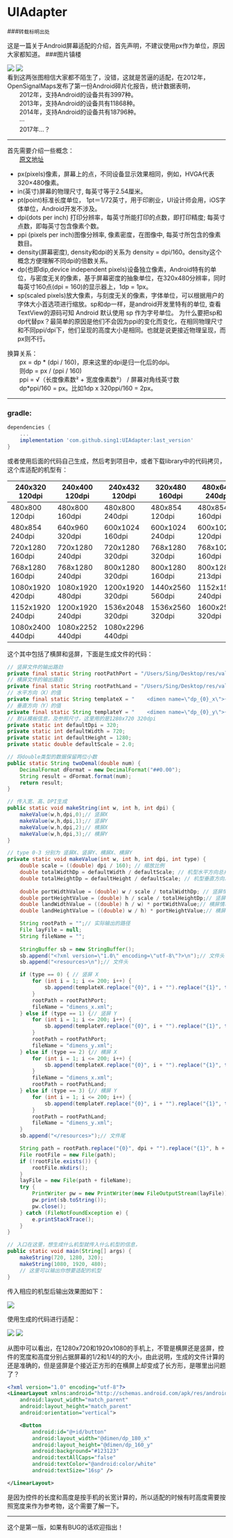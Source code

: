 # UIAdapter
###`转载标明出处 `
 
这是一篇关于Android屏幕适配的介绍，首先声明，不建议使用px作为单位，原因大家都知道。 
###图片镇楼  

![](./app/src/main/res/drawable/ic_4.png "")
![](./app/src/main/res/drawable/ic_3.png "")   
看到这两张图相信大家都不陌生了，没错，这就是苦逼的适配，在2012年，OpenSignalMaps发布了第一份Android碎片化报告，统计数据表明，  
　　2012年，支持Android的设备共有3997种。  
　　2013年，支持Android的设备共有11868种。  
　　2014年，支持Android的设备共有18796种。  
　　···  
　　2017年...？  
***
首先需要介绍一些概念：  
　　[原文地址](http://blog.csdn.net/ttkatrina/article/details/50623043)  

* px(pixels)像素，屏幕上的点，不同设备显示效果相同，例如，HVGA代表320×480像素。
* in(英寸)屏幕的物理尺寸, 每英寸等于2.54厘米。 
* pt(point)标准长度单位， 1pt＝1/72英寸，用于印刷业，UI设计师会用，iOS字体单位，Android开发不涉及。
* dpi(dots per inch) 打印分辨率，每英寸所能打印的点数，即打印精度; 每英寸点数，即每英寸包含像素个数。
* ppi (pixels per inch)图像分辨率, 像素密度，在图像中, 每英寸所包含的像素数目。
* density(屏幕密度), density和dpi的关系为 density = dpi/160。density这个概念方便理解不同dpi的倍数关系。
* dp(也即dip,device independent pixels)设备独立像素，Android特有的单位，与密度无关的像素，基于屏幕密度的抽象单位，在320x480分辨率，同时每英寸160点(dpi = 160)的显示器上，1dp = 1px。
* sp(scaled pixels)放大像素，与刻度无关的像素，字体单位，可以根据用户的字体大小首选项进行缩放。sp和dp一样，是android开发里特有的单位, 查看TextView的源码可知 Android 默认使用 sp 作为字号单位。
为什么要把sp和dp代替px？最简单的原因是他们不会因为ppi的变化而变化，在相同物理尺寸和不同ppi/dpi下，他们呈现的高度大小是相同。也就是说更接近物理呈现，而px则不行。  

换算关系：  
　　px = dp * (dpi / 160)，原来这里的dpi是归一化后的dpi。   
　　则dp = px / (ppi / 160)   
　　ppi = √（长度像素数² + 宽度像素数²） / 屏幕对角线英寸数   
　　dp*ppi/160 = px。比如1dp x 320ppi/160 = 2px。  
***
### gradle:
```groovy
dependencies {
    ...
    implementation 'com.github.sing1:UIAdapter:last_version'
}
```
或者使用后面的代码自己生成，然后考到项目中，或者下载library中的代码拷贝，这个库适配的机型有：  


240x320 120dpi|240x400 120dpi|240x432 120dpi|320x480 160dpi|480x640 240dpi
--------------|--------------|--------------|--------------|--------------  
480x800 120dpi|480x800 160dpi|480x800 240dpi|480x854 120dpi|480x854 160dpi
480x854 240dpi|640x960 320dpi|600x1024 160dpi|600x1024 240dpi|600x1024 120dpi
720x1280 160dpi|720x1280 240dpi|720x1280 320dpi|768x1280 320dpi|768x1024 160dpi
768x1280 160dpi|768x1280 240dpi|800x1280 320dpi|800x1280 160dpi|800x1280 213dpi
1080x1920 420dpi|1080x1920 480dpi|1200x1920 320dpi|1440x2560 560dpi|1152x1536 240dpi
1152x1920 240dpi|1200x1920 240dpi|1536x2048 320dpi|1536x2560 320dpi|1600x2560 320dpi
1080x2400 440dpi|1080x2252 440dpi|1080x2296 440dpi| | 

这个其中包括了横屏和竖屏，下面是生成文件的代码：

```JAVA
// 竖屏文件的输出路劲
private final static String rootPathPort = "/Users/Sing/Desktop/res/values-port-{0}dpi-{1}x{2}/";
// 横屏文件的输出路劲
private final static String rootPathLand = "/Users/Sing/Desktop/res/values-land-{0}dpi-{1}x{2}/";
// 水平方向（X）的值
private final static String templateX = "    <dimen name=\"dp_{0}_x\">{1}dp</dimen>\n";
// 垂直方向（Y）的值
private final static String templateY = "    <dimen name=\"dp_{0}_y\">{1}dp</dimen>\n";
// 默认模板信息，及参照尺寸，这里用的是1280x720 320dpi
private static int defaultDpi = 320;
private static int defaultWidth = 720;
private static int defaultHeight = 1280;
private static double defaultScale = 2.0;

// 将double类型的数据保留两位小数
public static String twoDemal(double num) {
	DecimalFormat dFormat = new DecimalFormat("##0.00");
	String result = dFormat.format(num);
	return result;
}

// 传入宽、高、DPI生成
public static void makeString(int w, int h, int dpi) {
	makeValue(w,h,dpi,0);// 竖屏X
	makeValue(w,h,dpi,1);// 竖屏Y
	makeValue(w,h,dpi,2);// 横屏X
	makeValue(w,h,dpi,3);// 横屏Y 
}

// type 0-3 分别为 竖屏X、竖屏Y、横屏X、横屏Y
private static void makeValue(int w, int h, int dpi, int type) {
	double scale = ((double) dpi / 160); // 缩放比例
	double totalWidthDp = defaultWidth / defaultScale; // 机型水平方向总共有多少个DP
	double totalHeightDp = defaultHeight / defaultScale; // 机型垂直方向总共有多少个DP
 
	double portWidthValue = (double) w / scale / totalWidthDp; // 竖屏情况下，参考模板水平方向(X) 每1dp对应的适配机型的值
	double portHeightValue = (double) h / scale / totalHeightDp;// 竖屏情况下，参考模板垂直方向(Y) 每1dp对应的适配机型的值
	double landWidthValue = ((double) h / w) * portWidthValue;// 横屏情况下，参考模板水平方向(X) 每1dp对应的适配机型的值
	double landHeightValue = ((double) w / h) * portHeightValue;// 横屏情况下，参考模板垂直方向(Y) 每1dp对应的适配机型的值

	String rootPath = "";// 实际输出的路径
	File layFile = null;
	String fileName = "";
		
	StringBuffer sb = new StringBuffer();
	sb.append("<?xml version=\"1.0\" encoding=\"utf-8\"?>\n");// 文件头
	sb.append("<resources>\n");// 文件头

	if (type == 0) { // 竖屏 X
		for (int i = 1; i <= 200; i++) {
			sb.append(templateX.replace("{0}", i + "").replace("{1}", twoDemal(portWidthValue * i) + ""));
		}
		rootPath = rootPathPort;
		fileName = "dimens_x.xml";
	} else if (type == 1) {// 竖屏 Y
		for (int i = 1; i <= 200; i++) {
			sb.append(templateY.replace("{0}", i + "").replace("{1}", twoDemal(portHeightValue * i) + ""));
		}
		rootPath = rootPathPort;
		fileName = "dimens_y.xml";
	} else if (type == 2) {// 横屏 X
		for (int i = 1; i <= 200; i++) {
			sb.append(templateX.replace("{0}", i + "").replace("{1}", twoDemal(landWidthValue * i) + ""));
		}
		fileName = "dimens_x.xml";
		rootPath = rootPathLand;
	} else if (type == 3) {// 横屏 Y
		for (int i = 1; i <= 200; i++) {
			sb.append(templateY.replace("{0}", i + "").replace("{1}", twoDemal(landHeightValue * i) + ""));
		} 
		rootPath = rootPathLand;
		fileName = "dimens_y.xml";
	}
	sb.append("</resources>");// 文件尾

	String path = rootPath.replace("{0}", dpi + "").replace("{1}", h + "").replace("{2}", w + "");
	File rootFile = new File(path);
	if (!rootFile.exists()) {
		rootFile.mkdirs();
	}
	layFile = new File(path + fileName);
	try {
		PrintWriter pw = new PrintWriter(new FileOutputStream(layFile));
		pw.print(sb.toString());
		pw.close();
	} catch (FileNotFoundException e) {
		e.printStackTrace();
	}
}   

// 入口在这里，想生成什么机型就传入什么机型的信息，
public static void main(String[] args) {
	makeString(720, 1280, 320);
	makeString(1080, 1920, 480);
	// 这里可以输出你想要适配的机型
}
```
传入相应的机型后输出效果图如下：

![](./app/src/main/res/drawable/ic_5.png "")

使用生成的代码进行适配：  

![](./app/src/main/res/drawable/demo1.png "")
![](./app/src/main/res/drawable/demo2.jpg "")  

从图中可以看出，在1280x720和1920x1080的手机上，不管是横屏还是竖屏，控件的宽度和高度分别占据屏幕的1/2和1/4的的大小，由此说明，生成的文件计算的还是准确的，但是竖屏是个接近正方形的在横屏上却变成了长方形，是哪里出问题了？

```xml
<?xml version="1.0" encoding="utf-8"?>
<LinearLayout xmlns:android="http://schemas.android.com/apk/res/android"
    android:layout_width="match_parent"
    android:layout_height="match_parent"
    android:orientation="vertical">

    <Button
        android:id="@+id/button"
        android:layout_width="@dimen/dp_180_x"
        android:layout_height="@dimen/dp_160_y"
        android:background="#123123"
        android:textAllCaps="false"
        android:textColor="@android:color/white"
        android:textSize="16sp" />

</LinearLayout>
```

是因为控件的长度和高度是按手机的长宽计算的，所以适配的时候有时高度需要按照宽度来作为参考物，这个需要了解一下。
***
这个是第一版，如果有BUG的话欢迎指出！